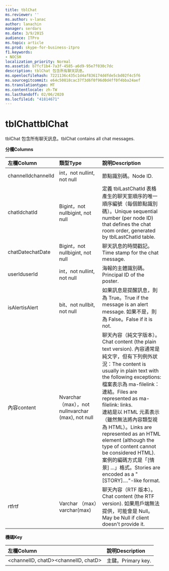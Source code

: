```yaml
---
title: tblChat
ms.reviewer: ''
ms.author: v-lanac
author: lanachin
manager: serdars
ms.date: 3/9/2015
audience: ITPro
ms.topic: article
ms.prod: skype-for-business-itpro
f1.keywords:
- NOCSH
localization_priority: Normal
ms.assetid: b7fcf1b4-7a3f-4585-a6d9-95e7f030c7dc
description: tblChat 包含所有聊天訊息。
ms.openlocfilehash: 7221136c435c1d4af836174ddfde5cbd02f4c5f6
ms.sourcegitcommit: e64c50818cac37f3d6f0f96d0d4ff0f4bba24aef
ms.translationtype: MT
ms.contentlocale: zh-TW
ms.lasthandoff: 02/06/2020
ms.locfileid: "41814671"
---
```

# <a name="tblchat"></a><span data-ttu-id="aa702-103">tblChat</span><span class="sxs-lookup"><span data-stu-id="aa702-103">tblChat</span></span>
 
<span data-ttu-id="aa702-104">tblChat 包含所有聊天訊息。</span><span class="sxs-lookup"><span data-stu-id="aa702-104">tblChat contains all chat messages.</span></span>
  
<span data-ttu-id="aa702-105">**分欄**</span><span class="sxs-lookup"><span data-stu-id="aa702-105">**Columns**</span></span>

|<span data-ttu-id="aa702-106">**左欄**</span><span class="sxs-lookup"><span data-stu-id="aa702-106">**Column**</span></span>|<span data-ttu-id="aa702-107">**類型**</span><span class="sxs-lookup"><span data-stu-id="aa702-107">**Type**</span></span>|<span data-ttu-id="aa702-108">**說明**</span><span class="sxs-lookup"><span data-stu-id="aa702-108">**Description**</span></span>|
|:-----|:-----|:-----|
|<span data-ttu-id="aa702-109">channelId</span><span class="sxs-lookup"><span data-stu-id="aa702-109">channelId</span></span>  <br/> |<span data-ttu-id="aa702-110">int，not null</span><span class="sxs-lookup"><span data-stu-id="aa702-110">int, not null</span></span>  <br/> |<span data-ttu-id="aa702-111">節點識別碼。</span><span class="sxs-lookup"><span data-stu-id="aa702-111">Node ID.</span></span>  <br/> |
|<span data-ttu-id="aa702-112">chatId</span><span class="sxs-lookup"><span data-stu-id="aa702-112">chatId</span></span>  <br/> |<span data-ttu-id="aa702-113">Bigint，not null</span><span class="sxs-lookup"><span data-stu-id="aa702-113">bigint, not null</span></span>  <br/> |<span data-ttu-id="aa702-114">定義 tblLastChatId 表格產生的聊天室順序的唯一順序編號（每個節點識別碼）。</span><span class="sxs-lookup"><span data-stu-id="aa702-114">Unique sequential number (per node ID) that defines the chat room order, generated by tblLastChatId table.</span></span>  <br/> |
|<span data-ttu-id="aa702-115">chatDate</span><span class="sxs-lookup"><span data-stu-id="aa702-115">chatDate</span></span>  <br/> |<span data-ttu-id="aa702-116">Bigint，not null</span><span class="sxs-lookup"><span data-stu-id="aa702-116">bigint, not null</span></span>  <br/> |<span data-ttu-id="aa702-117">聊天訊息的時間戳記。</span><span class="sxs-lookup"><span data-stu-id="aa702-117">Time stamp for the chat message.</span></span>  <br/> |
|<span data-ttu-id="aa702-118">userId</span><span class="sxs-lookup"><span data-stu-id="aa702-118">userId</span></span>  <br/> |<span data-ttu-id="aa702-119">int，not null</span><span class="sxs-lookup"><span data-stu-id="aa702-119">int, not null</span></span>  <br/> |<span data-ttu-id="aa702-120">海報的主體識別碼。</span><span class="sxs-lookup"><span data-stu-id="aa702-120">Principal ID of the poster.</span></span>  <br/> |
|<span data-ttu-id="aa702-121">isAlert</span><span class="sxs-lookup"><span data-stu-id="aa702-121">isAlert</span></span>  <br/> |<span data-ttu-id="aa702-122">bit、not null</span><span class="sxs-lookup"><span data-stu-id="aa702-122">bit, not null</span></span>  <br/> |<span data-ttu-id="aa702-123">如果訊息是提醒訊息，則為 True。</span><span class="sxs-lookup"><span data-stu-id="aa702-123">True if the message is an alert message.</span></span> <span data-ttu-id="aa702-124">如果不是，則為 False。</span><span class="sxs-lookup"><span data-stu-id="aa702-124">False if it is not.</span></span>  <br/> |
|<span data-ttu-id="aa702-125">內容</span><span class="sxs-lookup"><span data-stu-id="aa702-125">content</span></span>  <br/> |<span data-ttu-id="aa702-126">Nvarchar （max），not null</span><span class="sxs-lookup"><span data-stu-id="aa702-126">nvarchar (max), not null</span></span>  <br/> | <span data-ttu-id="aa702-127">聊天內容（純文字版本）。</span><span class="sxs-lookup"><span data-stu-id="aa702-127">Chat content (the plain text version).</span></span> <span data-ttu-id="aa702-128">內容通常是純文字，但有下列例外狀況：</span><span class="sxs-lookup"><span data-stu-id="aa702-128">The content is usually in plain text with the following exceptions:</span></span> <br/>  <span data-ttu-id="aa702-129">檔案表示為 ma-filelink：連結。</span><span class="sxs-lookup"><span data-stu-id="aa702-129">Files are represented as ma-filelink: links.</span></span> <br/>  <span data-ttu-id="aa702-130">連結是以 HTML 元素表示（雖然無法將內容類型視為 HTML）。</span><span class="sxs-lookup"><span data-stu-id="aa702-130">Links are represented as an HTML element (although the type of content cannot be considered HTML).</span></span> <br/>  <span data-ttu-id="aa702-131">案例的編碼方式是「[情景] ...」格式。</span><span class="sxs-lookup"><span data-stu-id="aa702-131">Stories are encoded as a "[STORY]...."-like format.</span></span> <br/> |
|<span data-ttu-id="aa702-132">rtf</span><span class="sxs-lookup"><span data-stu-id="aa702-132">rtf</span></span>  <br/> |<span data-ttu-id="aa702-133">Varchar （max）</span><span class="sxs-lookup"><span data-stu-id="aa702-133">varchar(max)</span></span>  <br/> |<span data-ttu-id="aa702-134">聊天內容（RTF 版本）。</span><span class="sxs-lookup"><span data-stu-id="aa702-134">Chat content (the RTF version).</span></span> <span data-ttu-id="aa702-135">如果用戶端無法提供，可能會是 Null。</span><span class="sxs-lookup"><span data-stu-id="aa702-135">May be Null if client doesn't provide it.</span></span>  <br/> |
   
<span data-ttu-id="aa702-136">**機碼**</span><span class="sxs-lookup"><span data-stu-id="aa702-136">**Key**</span></span>

|<span data-ttu-id="aa702-137">**左欄**</span><span class="sxs-lookup"><span data-stu-id="aa702-137">**Column**</span></span>|<span data-ttu-id="aa702-138">**說明**</span><span class="sxs-lookup"><span data-stu-id="aa702-138">**Description**</span></span>|
|:-----|:-----|
|<span data-ttu-id="aa702-139">\<channelID, chatD\></span><span class="sxs-lookup"><span data-stu-id="aa702-139">\<channelID, chatD\></span></span>  <br/> |<span data-ttu-id="aa702-140">主鍵。</span><span class="sxs-lookup"><span data-stu-id="aa702-140">Primary key.</span></span>  <br/> |
   

